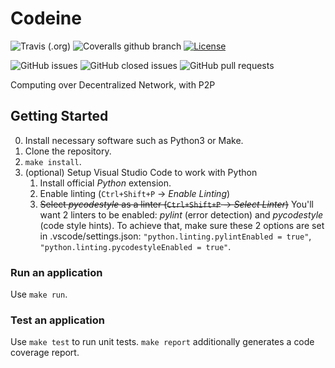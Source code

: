 # Codeine

![Travis (.org)](https://img.shields.io/travis/marax27/Codeine)
![Coveralls github branch](https://img.shields.io/coveralls/github/marax27/Codeine/master)
[![License](https://img.shields.io/badge/License-BSD%203--Clause-blue.svg)](https://opensource.org/licenses/BSD-3-Clause)

![GitHub issues](https://img.shields.io/github/issues-raw/marax27/Codeine)
![GitHub closed issues](https://img.shields.io/github/issues-closed-raw/marax27/Codeine)
![GitHub pull requests](https://img.shields.io/github/issues-pr/marax27/Codeine)

Computing over Decentralized Network, with P2P

## Getting Started

0. Install necessary software such as Python3 or Make.
1. Clone the repository.
2. `make install`.
3. (optional) Setup Visual Studio Code to work with Python
    1. Install official *Python* extension.
    2. Enable linting (`Ctrl+Shift+P` → *Enable Linting*)
    3. ~~Select *pycodestyle* as a linter (`Ctrl+Shift+P` → *Select Linter*)~~ You'll want 2 linters to be enabled: *pylint* (error detection) and *pycodestyle* (code style hints). To achieve that, make sure these 2 options are set in .vscode/settings.json: `"python.linting.pylintEnabled = true"`, `"python.linting.pycodestyleEnabled = true"`.

### Run an application
Use `make run`.

### Test an application
Use `make test` to run unit tests. `make report` additionally generates a code coverage report.

